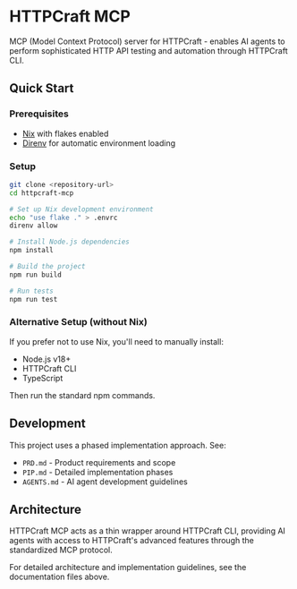 # HTTPCraft MCP

MCP (Model Context Protocol) server for HTTPCraft - enables AI agents to perform sophisticated HTTP API testing and automation through HTTPCraft CLI.

## Quick Start

### Prerequisites
- [Nix](https://nixos.org/download) with flakes enabled
- [Direnv](https://direnv.net/) for automatic environment loading

### Setup
```bash
git clone <repository-url>
cd httpcraft-mcp

# Set up Nix development environment
echo "use flake ." > .envrc
direnv allow

# Install Node.js dependencies
npm install

# Build the project
npm run build

# Run tests
npm run test
```

### Alternative Setup (without Nix)
If you prefer not to use Nix, you'll need to manually install:
- Node.js v18+
- HTTPCraft CLI
- TypeScript

Then run the standard npm commands.

## Development

This project uses a phased implementation approach. See:
- `PRD.md` - Product requirements and scope
- `PIP.md` - Detailed implementation phases
- `AGENTS.md` - AI agent development guidelines

## Architecture

HTTPCraft MCP acts as a thin wrapper around HTTPCraft CLI, providing AI agents with access to HTTPCraft's advanced features through the standardized MCP protocol.

For detailed architecture and implementation guidelines, see the documentation files above.

